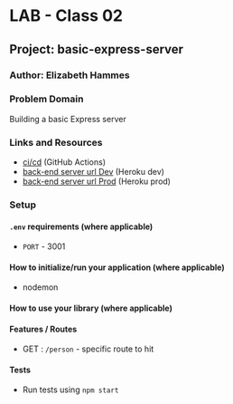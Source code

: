 # LAB - Class 02

## Project: basic-express-server

### Author: Elizabeth Hammes

### Problem Domain  

Building a basic Express server

### Links and Resources

- [ci/cd](https://github.com/ehammes/basic-api-server/actions) (GitHub Actions)
- [back-end server url Dev](https://cf4-basic-express-server.herokuapp.com/person) (Heroku dev)
- [back-end server url Prod](https://cf-basic-api-server-prod.herokuapp.com/) (Heroku prod)

### Setup

#### `.env` requirements (where applicable)

- `PORT` - 3001

#### How to initialize/run your application (where applicable)

- nodemon

#### How to use your library (where applicable)

#### Features / Routes

- GET : `/person` - specific route to hit

#### Tests

- Run tests using `npm start`